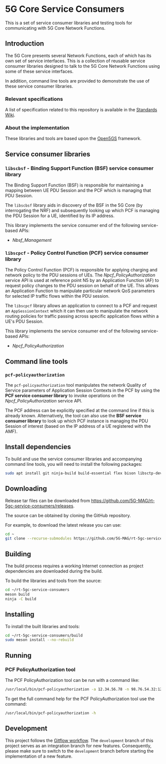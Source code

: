 # 5G Core Service Consumers

This is a set of service consumer libraries and testing tools for communicating with 5G Core Network Functions.

## Introduction

The 5G Core presents several Network Functions, each of which has its own set of service interfaces. This is a collection of reusable service consumer libraries designed to talk to the 5G Core Network Functions using some of these service interfaces.

In addition, command line tools are provided to demonstrate the use of these service consumer libraries.

### Relevant specifications

A list of specification related to this repository is available in the [Standards Wiki](https://github.com/5G-MAG/Standards/wiki/5G-Downlink-Media-Streaming-Architecture-(5GMSd):-Relevant-Specifications).

### About the implementation

These libraries and tools are based upon the [Open5GS](https://open5gs.org/) framework.

## Service consumer libraries

### `libscbsf` - Binding Support Function (BSF) service consumer library

The Binding Support Function (BSF) is responsible for maintaining a mapping between UE PDU Session and the PCF which is managing that PDU Session.

The `libscbsf` library aids in discovery of the BSF in the 5G Core (by interrogating the NRF) and subsequently looking up which PCF is managing the PDU Session for a UE, identified by its IP address.

This library implements the service consumer end of the following service-based APIs:
- *Nbsf_Management*

### `libscpcf` - Policy Control Function (PCF) service consumer library

The Policy Control Function (PCF) is responsible for applying charging and network policy to the PDU sessions of UEs. The *Npcf_PolicyAuthorization* service API is used at reference point N5 by an Application Function (AF) to request policy changes to the PDU session on behalf of the UE. This allows an Application Function to manipulate particular network QoS parameters for selected IP traffic flows within the PDU session.

The `libscpcf` library allows an application to connect to a PCF and request an `AppSessionContext` which it can then use to manipulate the network routing policies for traffic passing across specific application flows within a UE's PDU Session.

This library implements the service consumer end of the following service-based APIs:
- *Npcf_PolicyAuthorization*


## Command line tools

### `pcf-policyauthorization`

The `pcf-policyauthorization` tool manipulates the network Quality of Service parameters of Application Session Contexts in the PCF by using the **PCF service consumer library** to invoke operations on the *Npcf_PolicyAuthorization* service API.

The PCF address can be explicitly specified at the command line if this is already known. Alternatively, the tool can also use the **BSF service consumer library** to look up which PCF instance is managing the PDU Session of interest (based on the IP address of a UE registered with the AMF).


## Install dependencies

To build and use the service consumer libraries and accompanying command line tools, you will need to install the following packages:

```bash
sudo apt install git ninja-build build-essential flex bison libsctp-dev libgnutls28-dev libgcrypt-dev libssl-dev libidn11-dev libmongoc-dev libbson-dev libyaml-dev libnghttp2-dev libmicrohttpd-dev libcurl4-gnutls-dev libnghttp2-dev libtins-dev libtalloc-dev meson cmake
```

## Downloading

Release tar files can be downloaded from <https://github.com/5G-MAG/rt-5gc-service-consumers/releases>.

The source can be obtained by cloning the GitHub repository.

For example, to download the latest release you can use:

```bash
cd ~
git clone --recurse-submodules https://github.com/5G-MAG/rt-5gc-service-consumers.git
```

## Building

The build process requires a working Internet connection as project dependencies are downloaded during the build.

To build the libraries and tools from the source:

```bash
cd ~/rt-5gc-service-consumers
meson build
ninja -C build
```

## Installing

To install the built libraries and tools:

```bash
cd ~/rt-5gc-service-consumers/build
sudo meson install --no-rebuild
```

## Running

### PCF PolicyAuthorization tool

The PCF PolicyAuthorization tool can be run with a command like:

```bash
/usr/local/bin/pcf-policyauthorization -a 12.34.56.78 -n 98.76.54.32:1234
```

To get the full command help for the PCF PolicyAuthorization tool use the command:

```bash
/usr/local/bin/pcf-policyauthorization -h
```

## Development

This project follows
the [Gitflow workflow](https://www.atlassian.com/git/tutorials/comparing-workflows/gitflow-workflow). The
`development` branch of this project serves as an integration branch for new features. Consequently, please make sure to
switch to the `development` branch before starting the implementation of a new feature.

